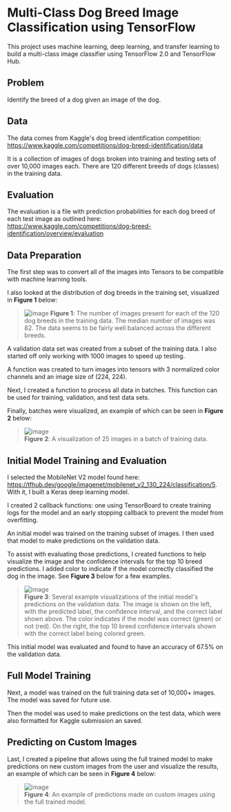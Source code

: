 # Multi-Class Dog Breed Image Classification using TensorFlow

This project uses machine learning, deep learning, and transfer learning to build a multi-class image classifier using TensorFlow 2.0 and TensorFlow Hub.

## Problem

Identify the breed of a dog given an image of the dog.

## Data

The data comes from Kaggle's dog breed identification competition: https://www.kaggle.com/competitions/dog-breed-identification/data

It is a collection of images of dogs broken into training and testing sets of over 10,000 images each. There are 120 different breeds of dogs (classes) in the training data.

## Evaluation

The evaluation is a file with prediction probabilities for each dog breed of each test image as outlined here: https://www.kaggle.com/competitions/dog-breed-identification/overview/evaluation

## Data Preparation

The first step was to convert all of the images into Tensors to be compatible with machine learning tools.

I also looked at the distribution of dog breeds in the training set, visualized in **Figure 1** below:

> ![image](https://github.com/nwferreri/dog-breed-image-classification/assets/112211174/8defd95d-f8c7-47da-94a3-8e83fcf2a9f9)
> **Figure 1**: The number of images present for each of the 120 dog breeds in the training data. The median number of images was 82. The data seems to be fairly well balanced across the different breeds.

A validation data set was created from a subset of the training data. I also started off only working with 1000 images to speed up testing.

A function was created to turn images into tensors with 3 normalized color channels and an image size of (224, 224).

Next, I created a function to process all data in batches. This function can be used for training, validation, and test data sets.

Finally, batches were visualized, an example of which can be seen in **Figure 2** below:

> ![image](https://github.com/nwferreri/dog-breed-image-classification/assets/112211174/f277d91d-ea5e-420b-8d98-2426bfce117b)<br>
> **Figure 2**: A visualization of 25 images in a batch of training data.

## Initial Model Training and Evaluation

I selected the MobileNet V2 model found here: https://tfhub.dev/google/imagenet/mobilenet_v2_130_224/classification/5. With it, I built a Keras deep learning model.

I created 2 callback functions: one using TensorBoard to create training logs for the model and an early stopping callback to prevent the model from overfitting.

An initial model was trained on the training subset of images. I then used that model to make predictions on the validation data.

To assist with evaluating those predictions, I created functions to help visualize the image and the confidence intervals for the top 10 breed predictions. I added color to indicate if the model correctly classified the dog in the image. See **Figure 3** below for a few examples.

> ![image](https://github.com/nwferreri/dog-breed-image-classification/assets/112211174/ceb08e6b-4c43-4957-8020-f198d82b0bdd)<br>
> **Figure 3**: Several example visualizations of the initial model's predictions on the validation data. The image is shown on the left, with the predicted label, the confidence interval, and the correct label shown above. The color indicates if the model was correct (green) or not (red). On the right, the top 10 breed confidence intervals shown with the correct label being colored green.

This initial model was evaluated and found to have an accuracy of 67.5% on the validation data.

## Full Model Training

Next, a model was trained on the full training data set of 10,000+ images. The model was saved for future use.

Then the model was used to make predictions on the test data, which were also formatted for Kaggle submission an saved.

## Predicting on Custom Images

Last, I created a pipeline that allows using the full trained model to make predictions on new custom images from the user and visualize the results, an example of which can be seen in **Figure 4** below:

> ![image](https://github.com/nwferreri/dog-breed-image-classification/assets/112211174/d6cf67c0-12dc-4ecd-9d92-2d6c9342f027)<br>
> **Figure 4**: An example of predictions made on custom images using the full trained model.
